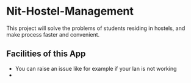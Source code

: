 # Nit-Hostel-Management
This project will solve the problems of students residing in hostels, and make process faster and convenient.

## Facilities of this App

- You can raise an issue like for example if your lan is not working
- 
